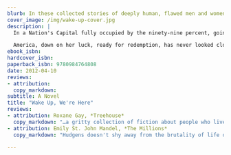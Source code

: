 ```yaml
---
blurb: In these collected stories of deeply human, flawed men and women in search of connection, consolation and better odds, Dallas Hudgens once again taps into the powerful and resonant view of ordinary lives made less so that has earned him national praise for his novels, Drive Like Hell and Season of Gene.
cover_image: /img/wake-up-cover.jpg
description: |
  In a Nation's Capital fully occupied by the ninety-nine percent, going about the business of their lives, and in Detroit, Buffalo, Winnipeg, Oxnard and Tampa, life lays down its rhythm in dreams, promises and bills, the truth in neon light through the hazy smoke, and the telltale beat of inconstant hearts, foreclosures, and the everyday rigors of smoking, drinking, working, parenting, cheating, and praying that just one break could make it.

  America, down on her luck, ready for redemption, has never looked closer than this, or more like us.
ebook_isbn:
hardcover_isbn:
paperback_isbn: 9780984764808
date: 2012-04-10
reviews:
- attribution:
  copy_markdown:
subtitle: A Novel
title: "Wake Up, We're Here"
reviews:
- attribution: Roxane Gay, *Treehouse*
  copy_markdown: "…a gritty collection of fiction about people who live rough, complicated lives. Awesome endings in every story."
- attribution: Emily St. John Mandel, *The Millions*
  copy_markdown: "Hudgens doesn't shy away from the brutality of life on earth -- the illness, the decreptitude, the humiliations and the teen suicides -- but the grittiness is never gratuitous, and his stories are infused with compassion and hope."

---
```

